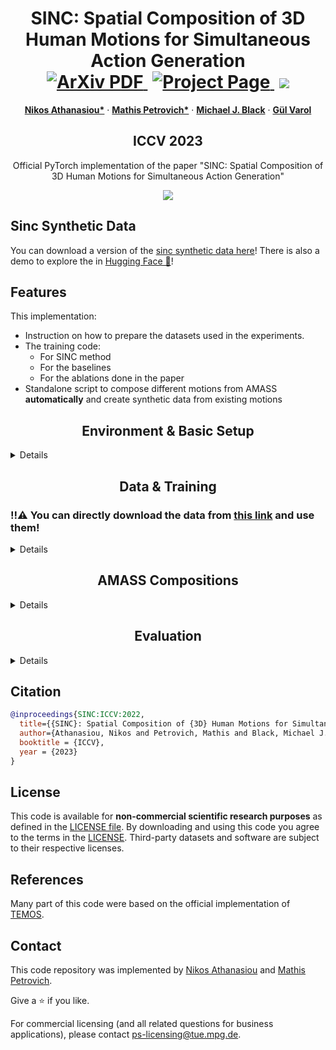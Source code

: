 
 

<p align="center">

  <h1 align="center">SINC: Spatial Composition of 3D Human Motions for Simultaneous Action Generation
    <br>
    <a href='https://arxiv.org/abs/2304.10417'>
    <img src='https://img.shields.io/badge/arxiv-report-red' alt='ArXiv PDF'>
    </a>
    <a href='https://sinc.is.tue.mpg.de/' style='padding-left: 0.5rem;'>
    <img src='https://img.shields.io/badge/Project-Page-blue?style=flat&logo=Google%20chrome&logoColor=blue' alt='Project Page'>
    <a href="https://huggingface.co/spaces/atnikos/sinc-synthetic"  style='padding-left: 0.5rem;'><img src='https://img.shields.io/badge/%F0%9F%A4%97%20Hugging%20Face-Spaces-orange'></a>
  </h1>
  <p align="center">
    <a href="https://ps.is.mpg.de/person/nathanasiou"><strong>Nikos Athanasiou*</strong></a>
    ·
    <a href="https://mathis.petrovich.fr"><strong>Mathis Petrovich*</strong></a>
    ·
    <a href="https://ps.is.tuebingen.mpg.de/person/black"><strong>Michael J. Black</strong></a>
    ·
    <a href="https://imagine.enpc.fr/~varolg"><strong>G&#252;l Varol</strong></a>
  </p>
  <h2 align="center">ICCV 2023</h2>
 <div align="center">Official PyTorch implementation of the paper "SINC: Spatial Composition of 3D Human Motions for Simultaneous Action Generation" </div>
 <div align="center">
  </div>
</p>
<p float="center">
  <div align="center">
  <img src="assets/sinc_tsr.gif" />
  </div>
</p>

<!-- | Paper Video                                                                                                | Qualitative Results                                                                                                |
|------------------------------------------------------------------------------------------------------------|--------------------------------------------------------------------------------------------------------------------|
| [![PaperVideo](https://img.youtube.com/vi/vidid/0.jpg)](https://www.youtube.com/) | -->

## Sinc Synthetic Data
You can download a version of the [sinc synthetic data here](https://drive.google.com/drive/folders/1ks9wvNN_arrgBcd0GxN5nRLf5ASPkUgc?usp=sharing)!
There is also a demo to explore the in [Hugging Face 🤗](https://huggingface.co/spaces/atnikos/sinc-synthetic)!

## Features


This implementation:
- Instruction on how to prepare the datasets used in the experiments.
- The training code:
  - For SINC method
  - For the baselines 
  - For the ablations done in the paper
- Standalone script to compose different motions from AMASS __automatically__
and create synthetic data from existing motions

<h2 align="center">Environment & Basic Setup</h2>

<details>
  <summary>Details</summary>
SINC has been implemented and tested on Ubuntu 20.04 with python >= 3.10.

Clone the repo:
```bash
git clone https://github.com/athn-nik/sinc.git
```

After it do this to install DistillBERT:

```shell
cd deps/
git lfs install
git clone https://huggingface.co/distilbert-base-uncased
cd ..
```

Install the requirements using `virtualenv` :
```bash
# pip
source scripts/install.sh
```
You can do something equivalent with `conda` as well.
</details>



[comment]: <> (## Running the Demo)

[comment]: <> (We have prepared a nice demo code to run SINC on arbitrary videos. )



<h2 align="center">Data & Training</h2>

### ‼️⚠️ You can directly download the data from [this link](https://drive.google.com/drive/folders/1gKwLYP8TrbyY1YjsKz1A04s-rCwM9CfX?usp=sharing) and use them!

 <details>
  <summary>Details</summary>

<div align="center"><em>There is no need to do this step if you have followed the instructions and have done it for TEACH. Just use the ones from TEACH.</em></div>

<div align="center"><h3>Step 1: Data Setup</h3></center></div>

Download the data from [AMASS website](https://amass.is.tue.mpg.de). Then, run this command to extract the amass sequences that are annotated in babel:

```shell
python scripts/process_amass.py --input-path /path/to/data --output-path path/of/choice/default_is_/babel/babel-smplh-30fps-male --use-betas --gender male
```

Download the data from [TEACH website](https://teach.is.tue.mpg.de), after signing in. The data SINC was trained was a processed version of BABEL. Hence, we provide them directly to your via our website, where you will also find more relevant details. 
Finally, download the male SMPLH male body model from the [SMPLX website](https://smpl-x.is.tue.mpg.de/). Specifically the AMASS version of the SMPLH model. Then, follow the instructions [here](https://github.com/vchoutas/smplx/blob/main/tools/README.md#smpl-h-version-used-in-amass) to extract the smplh model in pickle format.

The run this script and change your paths accordingly inside it extract the different babel splits from amass:

```shell
python scripts/amass_splits_babel.py
```

Then create a directory named `data` and put the babel data and the processed amass data in.
You should end up with a data folder with the structure like this:

```
data
|-- amass
|  `-- your-processed-amass-data 
|
|-- babel
|   `-- babel-teach
|       `...
|   `-- babel-smplh-30fps-male 
|       `...
|
|-- smpl_models
|   `-- smplh
|       `--SMPLH_MALE.pkl
```

Be careful not to push any data! 
Then you should softlink inside this repo. To softlink your data, do:

`ln -s /path/to/data`

You can do the same for your experiments:

`ln -s /path/to/logs experiments`

Then you can use this directory for your experiments.

<div align="center"><h3>Step 2 (a): Training</h3></center></div>

To start training after activating your environment. Do:

```shell
python train.py experiment=baseline logger=none
```

Explore `configs/train.yaml` to change some basic things like where you want
your output stored, which data you want to choose if you want to do a small
experiment on a subset of the data etc.
You can disable the text augmentations and using `single_text_desc: false` in the
model configuration file. You can check the `train.yaml` for the main configuration
and this file will point you to the rest of the configs (eg. `model` refers to a config found in
the folder `configs/model` etc.).

<div align="center"><h3>Step 2 (b): Training MLD</h3></center></div>

Prior to running this code for MLD please create and activate an environment according to their [repo](https://github.com/ChenFengYe/motion-latent-diffusion). Please do the `1. Conda Environment` and `2. Dependencies` out of the steps in their repo.

```shell
python train.py experiment=some_name run_id=mld-synth0.5-4gpu model=mld data.synthetic=true data.proportion_synthetic=0.5 data.dtype=seg+seq+spatial_pairs machine.batch_size=16 model.optim.lr=1e-4 logger=wandb sampler.max_len=150
```

</details>
<h2 align="center"> AMASS Compositions </h2>

<details>
  <summary>Details</summary>
  Given that you have downloaded and processed the data, you can create spatial compositions
  from gropundtruth motions of BABEL subset from AMASS using a standalone script:

  ```shell
  python compose_motions.py
  ```
</details>

<h2 align="center"> Evaluation</h2>

<details>
  <summary>Details</summary>

After training, to sample and evaluate a model which has been stored in a folder `/path/to/experiment`
``` bash
python sample.py folder=/path/to/experiment/ ckpt_name=699 set=small

python eval.py folder=/path/to/experiment/ ckpt_name=699 set=small
```

- You can change the `jointstype` for the sampling script to output and save rotations and translation by setting `joinstype=rots`.
- By setting the `set=full` you will obtain the results on the full BABEL validation set.

You can calculate the TEMOS score using: 

``` bash
python sample_eval_latent.py folder=/is/cluster/fast/nathanasiou/logs/space/single-text-baselines/rs_only/babel-amass/ ckpt_name=699 set=small
```

or for model trained using MLD:
```
python mld_temos.py folder=/is/cluster/fast/nathanasiou/logs/sinc/sinc-arxiv/mld-wo-synth/babel-amass ckpt_name=399 set=small
```
</details>

 
## Citation

```bibtex
@inproceedings{SINC:ICCV:2022,
  title={{SINC}: Spatial Composition of {3D} Human Motions for Simultaneous Action Generation},
  author={Athanasiou, Nikos and Petrovich, Mathis and Black, Michael J. and Varol, G\"{u}l },
  booktitle = {ICCV},
  year = {2023}
}

```
## License
This code is available for **non-commercial scientific research purposes** as defined in the [LICENSE file](LICENSE). By downloading and using this code you agree to the terms in the [LICENSE](LICENSE). Third-party datasets and software are subject to their respective licenses.

## References
Many part of this code were based on the official implementation of [TEMOS](https://github.com/Mathux/TEMOS).

## Contact

This code repository was implemented by [Nikos Athanasiou](https://is.mpg.de/~nathanasiou) and [Mathis Petrovich](https://mathis.petrovich.fr/).

Give a ⭐ if you like.

For commercial licensing (and all related questions for business applications), please contact ps-licensing@tue.mpg.de.
